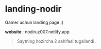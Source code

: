 # landing-nodir
Gamer uchun landing page :)

<b>website </b>: nodiruz007.netlify.app

> Saytning hozircha 2 sahifasi tugallandi . 

